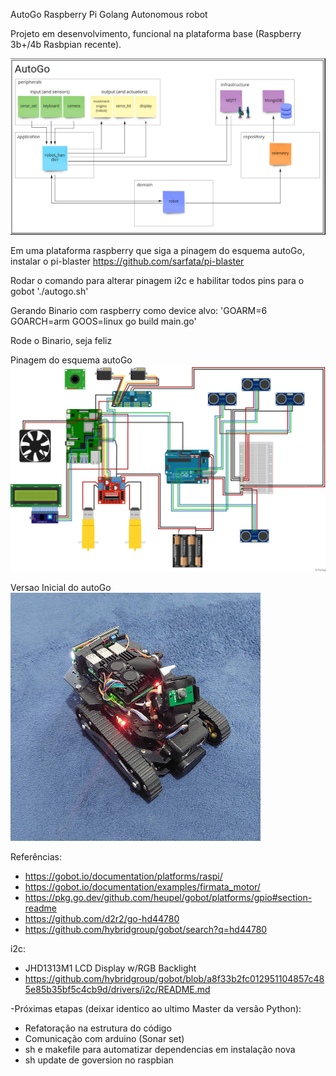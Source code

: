 AutoGo
Raspberry Pi Golang Autonomous robot

Projeto em desenvolvimento, funcional na plataforma base (Raspberry 3b+/4b Rasbpian recente).

![arquitetura](./docs/images/autogo_miro.png?raw=true "estrutura")

Em uma plataforma raspberry que siga a pinagem do esquema autoGo, instalar o pi-blaster
https://github.com/sarfata/pi-blaster

Rodar o comando para alterar pinagem i2c e habilitar todos pins para o gobot
'./autogo.sh'

Gerando Binario com raspberry como device alvo:
'GOARM=6 GOARCH=arm GOOS=linux go build main.go'

Rode o Binario, seja feliz

Pinagem do esquema autoGo
![esquema](./docs/images/autogo_fritzing_schema.jpg?raw=true "esquema")

Versao Inicial do autoGo
![primeira versao](./docs/images/autogo_tank.jpg?raw=true "montado")

Referências:
  - https://gobot.io/documentation/platforms/raspi/
  - https://gobot.io/documentation/examples/firmata_motor/
  - https://pkg.go.dev/github.com/heupel/gobot/platforms/gpio#section-readme
  - https://github.com/d2r2/go-hd44780
  - https://github.com/hybridgroup/gobot/search?q=hd44780

i2c:
  - JHD1313M1 LCD Display w/RGB Backlight
  - https://github.com/hybridgroup/gobot/blob/a8f33b2fc012951104857c485e85b35bf5c4cb9d/drivers/i2c/README.md

-Próximas etapas (deixar identico ao ultimo Master da versão Python):
  - Refatoração na estrutura do código
  - Comunicação com arduino (Sonar set)
  - sh e makefile para automatizar dependencias em instalação nova
  - sh update de goversion no raspbian
